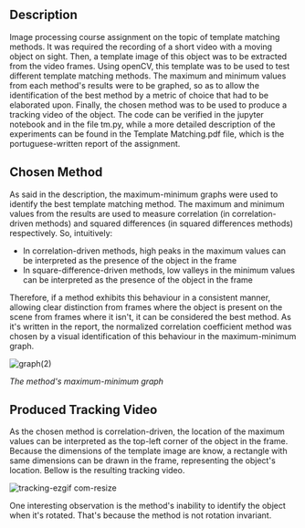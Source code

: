 ## Description
Image processing course assignment on the topic of template matching methods. It was required the recording of a short video with a moving object on sight. Then, a template image of this object was to be extracted from the video frames. Using openCV, this template was to be used to test different template matching methods. The maximum and minimum values from each method's results were to be graphed, so as to allow the identification of the best method by a metric of choice that had to be elaborated upon. Finally, the chosen method was to be used to produce a tracking video of the object. The code can be verified in the jupyter notebook and in the file tm.py, while a more detailed description of the experiments can be found in the Template Matching.pdf file, which is the portuguese-written report of the assignment.

## Chosen Method
As said in the description, the maximum-minimum graphs were used to identify the best template matching method. The maximum and minimum values from the results are used to measure correlation (in correlation-driven methods) and squared differences (in squared differences methods) respectively. So, intuitively:

* In correlation-driven methods, high peaks in the maximum values can be interpreted as the presence of the object in the frame
* In square-difference-driven methods, low valleys in the minimum values can be interpreted as the presence of the object in the frame
  
Therefore, if a method exhibits this behaviour in a consistent manner, allowing clear distinction from frames where the object is present on the scene from frames where it isn't, it can be considered the best method.
As it's written in the report, the normalized correlation coefficient method was chosen by a visual identification of this behaviour in the maximum-minimum graph.

![graph(2)](https://github.com/Amyr14/template_matching/assets/69065770/10dcc0e6-9a32-4813-a0fb-6755815bd7b9)

*The method's maximum-minimum graph*

## Produced Tracking Video
As the chosen method is correlation-driven, the location of the maximum values can be interpreted as the top-left corner of the object in the frame. Because the dimensions of the template image are know, a rectangle with same dimensions can be drawn in the frame, representing the object's location. Bellow is the resulting tracking video.

![tracking-ezgif com-resize](https://github.com/Amyr14/template_matching/assets/69065770/334800d3-d3c6-42d7-a5ca-36d051cb2664)

One interesting observation is the method's inability to identify the object when it's rotated. That's because the method is not rotation invariant.
